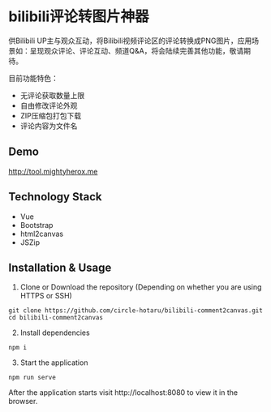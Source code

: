 # bilibili评论转图片神器

供Bilibili UP主与观众互动，将Bilibili视频评论区的评论转换成PNG图片，应用场景如：呈现观众评论、评论互动、频道Q&A，将会陆续完善其他功能，敬请期待。

目前功能特色：
- 无评论获取数量上限
- 自由修改评论外观
- ZIP压缩包打包下载
- 评论内容为文件名

## Demo

http://tool.mightyherox.me

## Technology Stack
- Vue
- Bootstrap
- html2canvas
- JSZip

## Installation & Usage
1. Clone or Download the repository (Depending on whether you are using HTTPS or SSH)

```
git clone https://github.com/circle-hotaru/bilibili-comment2canvas.git
cd bilibili-comment2canvas
```

2. Install dependencies
```
npm i
```

3. Start the application
```
npm run serve
```

After the application starts visit http://localhost:8080 to view it in the browser.
